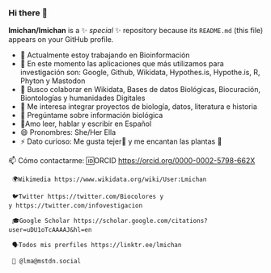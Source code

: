 ### Hi there 👋

**lmichan/lmichan** is a ✨ _special_ ✨ repository because its `README.md` (this file) appears on your GitHub profile.

- 🔭 Actualmente estoy trabajando en Bioinformación
- 🌱 En este momento las aplicaciones que más utilizamos para investigación son: Google, Github, Wikidata, Hypothes.is, Hypothe.is, R, Phyton y Mastodon
- 👯 Busco colaborar en Wikidata, Bases de datos Biológicas, Biocuración, Biontologías y humanidades Digitales
- 🤔 Me interesa integrar proyectos de biología, datos, literatura e historia
- 💬 Pregúntame sobre información biológica
-  💚Amo leer, hablar y escribir en Español
- 😄 Pronombres: She/Her Ella
- ⚡ Dato curioso: Me gusta tejer🧶 y me encantan las plantas 🌹


📫 Cómo contactarme: 
     🆔ORCID https://orcid.org/0000-0002-5798-662X
     
     🌍Wikimedia https://www.wikidata.org/wiki/User:Lmichan
     
     🐦Twitter https://twitter.com/Biocolores y 
    y https://twitter.com/infovestigacion
    
     🎓Google Scholar https://scholar.google.com/citations?user=uDU1oTcAAAAJ&hl=en
     
     🗣Todos mis prerfiles https://linktr.ee/lmichan
     
     🐘 @lma@mstdn.social
     
      
